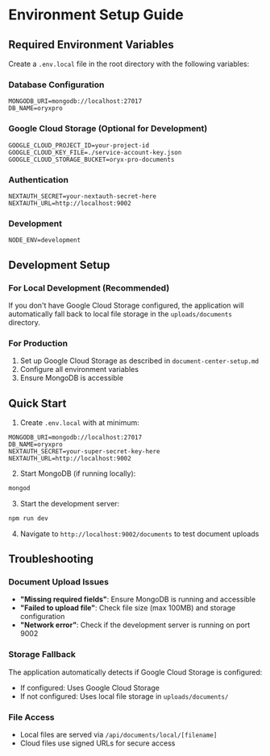 # Environment Setup Guide

## Required Environment Variables

Create a `.env.local` file in the root directory with the following variables:

### Database Configuration
```env
MONGODB_URI=mongodb://localhost:27017
DB_NAME=oryxpro
```

### Google Cloud Storage (Optional for Development)
```env
GOOGLE_CLOUD_PROJECT_ID=your-project-id
GOOGLE_CLOUD_KEY_FILE=./service-account-key.json
GOOGLE_CLOUD_STORAGE_BUCKET=oryx-pro-documents
```

### Authentication
```env
NEXTAUTH_SECRET=your-nextauth-secret-here
NEXTAUTH_URL=http://localhost:9002
```

### Development
```env
NODE_ENV=development
```

## Development Setup

### For Local Development (Recommended)
If you don't have Google Cloud Storage configured, the application will automatically fall back to local file storage in the `uploads/documents` directory.

### For Production
1. Set up Google Cloud Storage as described in `document-center-setup.md`
2. Configure all environment variables
3. Ensure MongoDB is accessible

## Quick Start

1. Create `.env.local` with at minimum:
```env
MONGODB_URI=mongodb://localhost:27017
DB_NAME=oryxpro
NEXTAUTH_SECRET=your-super-secret-key-here
NEXTAUTH_URL=http://localhost:9002
```

2. Start MongoDB (if running locally):
```bash
mongod
```

3. Start the development server:
```bash
npm run dev
```

4. Navigate to `http://localhost:9002/documents` to test document uploads

## Troubleshooting

### Document Upload Issues
- **"Missing required fields"**: Ensure MongoDB is running and accessible
- **"Failed to upload file"**: Check file size (max 100MB) and storage configuration
- **"Network error"**: Check if the development server is running on port 9002

### Storage Fallback
The application automatically detects if Google Cloud Storage is configured:
- If configured: Uses Google Cloud Storage
- If not configured: Uses local file storage in `uploads/documents/`

### File Access
- Local files are served via `/api/documents/local/[filename]`
- Cloud files use signed URLs for secure access

